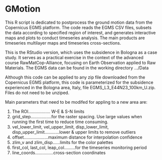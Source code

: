 # GMotion
This R script is dedicated to postprocess the ground motion data from the Copernicus EGMS platform. 
The code reads the EGMS CSV files, subsets the data according to specified region of interest, 
and generates interactive maps and plots to conduct timeseries analysis. 
The main products are timeseries multilayer maps and timeseries cross-sections.

This is the RStudio version, which uses the subsidence in Bologna as a case study. 
It serves as a practical exercise in the context of the advanced course RawMatCop-Alliance, focusing on 
Earth Observation applied to Raw Materials. The EGMS data can be found in the working directory .../Data

Although this code can be applied to any zip file downloaded from the Copernicus EGMS platform, 
this code is parameterized for the subsidence experienced in the Bologna area, Italy, file EGMS_L3_E44N23_100km_U.zip.
Files do not need to be unziped. 

Main parameters that need to be modifed for appling to a new area are: 
1. The ROI.................. W-E & S-N limits
2. grid_step.................for the raster spacing. Use large values when running the first time to reduce time consuming.
3. vel_lower_limit, vel_upper_limit, disp_lower_limit, disp_upper_limit............lower & upper limits to remove outliers
4. offset....................maximum distance for interpolation confidence
5. zlim_v and zlim_disp......limits for the color palettes
6. first_col, last_col, leap_col.........for the timeseries monitoring period
7. line_coords...............cross-section coordinates 

